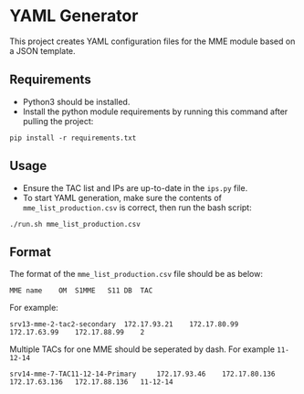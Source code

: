 # YAML Generator

This project creates YAML configuration files for the MME module based on a JSON template.

## Requirements

- Python3 should be installed.
- Install the python module requirements by running this command after pulling the project:
```
pip install -r requirements.txt
```

## Usage

- Ensure the TAC list and IPs are up-to-date in the <code>ips.py</code> file. 
- To start YAML generation, make sure the contents of <code>mme_list_production.csv</code> is correct, then run the bash script:
```
./run.sh mme_list_production.csv
```

## Format

The format of the <code>mme_list_production.csv</code> file should be as below:

```
MME name	OM	S1MME	S11	DB	TAC
```

For example:
```
srv13-mme-2-tac2-secondary	172.17.93.21	172.17.80.99	172.17.63.99	172.17.88.99	2
```

Multiple TACs for one MME should be seperated by dash. For example <code>11-12-14</code>
```
srv14-mme-7-TAC11-12-14-Primary		172.17.93.46	172.17.80.136	172.17.63.136	172.17.88.136	11-12-14
```
